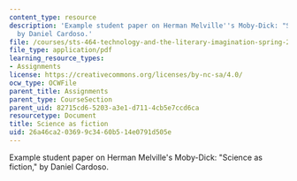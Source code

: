 ```yaml
---
content_type: resource
description: 'Example student paper on Herman Melville''s Moby-Dick: "Science as fiction,"
  by Daniel Cardoso.'
file: /courses/sts-464-technology-and-the-literary-imagination-spring-2008/26a46ca203699c3460b514e0791d505e_dcardoso_wk7.pdf
file_type: application/pdf
learning_resource_types:
- Assignments
license: https://creativecommons.org/licenses/by-nc-sa/4.0/
ocw_type: OCWFile
parent_title: Assignments
parent_type: CourseSection
parent_uid: 82715cd6-5203-a3e1-d711-4cb5e7ccd6ca
resourcetype: Document
title: Science as fiction
uid: 26a46ca2-0369-9c34-60b5-14e0791d505e
---
```

Example student paper on Herman Melville's Moby-Dick: "Science as fiction," by Daniel Cardoso.